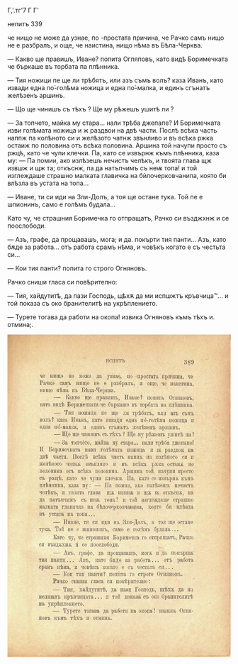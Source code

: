﻿Г,'.тг'7 Г Г'

непитъ	339

че нищо не може да узнае, по -простата причина, че Рачко самъ нищо не е разбралъ, и още, че наистина, нищо нѣма въ Бѣла-Черква.

— Какво ще правишъ, Иване? попита Огпяповъ, като видѣ Боримечката че бъркаше въ торбата па плѣнника.

— Тия ножици пе ще ли трѣбятъ, или азъ съмъ волъ? каза Иванъ, като извади една по́-голѣма ножица и една по́-малка, и единъ сгънатъ желѣзенъ аршинъ.

— Що ще чинишъ съ тѣхъ ? Ще му рѣжешъ ушитѣ ли ?

— За топчето, майка му стара... нали трѣба джепапе? И Боримечката изви голѣмата ножица и ж раздвои на двѣ части. Послѣ всѣка часть наппж па колѣното си и желѣзото чатнж звънливо и въ всѣка ржка остаиж по половина отъ всѣка половина. Аршина той начупи просто съ ржцѣ, като че чупи клечки. Па, като се извърнж къмъ плѣнника, каза му: — Па помии, ако излѣзешъ нечистъ челѣкъ, и твоята глава щж извшж и щж та; откъснж, па да натъпчимъ съ неѭ топа! и той изглеждаше страшно малката главичка на бѝлочерковчанипа, която би влѣзла въ устата на топа...

— Иване, ти си иди на Зли-Долъ, а тоя ще остане тука. Той пе е шпионинъ, само е голѣмъ будала...

Като чу, че страшния Боримечка го отпращатъ, Рачко си възджхнж и се поослободи.

— Азъ, графе, да прощавашъ, мога; и да. покърти тия панти... Азъ, като бѫде за работа... отъ работа срамъ нѣма, и човѣкъ когато е съ честьта си...

— Кои тия панти? попита го строго Огняновъ.

Рачко сниши гласа си повѣрително:

— Тия, хайдутитѣ, да пази Господь, щѣхѫ да ми испшжтъ кръвчица™... и той показа съ око бранителитѣ на укрѣплението.

— Турете тогава да работи на окопа! извика Огняновъ къмъ тѣхъ и. отмина;.

![original](images/436.jpg)

